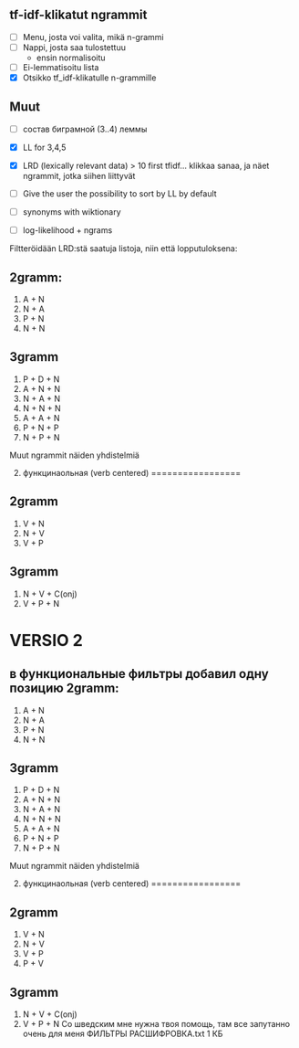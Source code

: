 
tf-idf-klikatut ngrammit
------------------------

- [ ] Menu, josta voi valita, mikä n-grammi
- [ ] Nappi, josta saa tulostettuu
    - ensin normalisoitu
- [ ] Ei-lemmatisoitu lista 
- [X] Otsikko tf_idf-klikatulle n-grammille

Muut 
-----

- [ ] состав биграмной (3..4) леммы
- [X] LL for 3,4,5
- [X] LRD (lexically relevant data) > 10 first tfidf... klikkaa sanaa, ja näet ngrammit, jotka siihen liittyvät

- [ ] Give the user the possibility to sort by LL by default
- [ ] synonyms with wiktionary
- [ ] log-likelihood + ngrams


Filtteröidään LRD:stä saatuja listoja, niin että lopputuloksena:

2gramm:
-------

1. A + N
2. N + A
3. P + N
4. N + N

3gramm
------

1. P + D + N
2. A + N + N
3. N + A + N
4. N + N + N
5. A + A + N
6. P + N + P
7. N + P + N

Muut ngrammit näiden yhdistelmiä

2. функцинаольная (verb centered)
=================

2gramm
------

1. V + N
2. N + V
3. V + P

3gramm
------

1. N + V + C(onj)
2. V + P + N



VERSIO 2
========

в функциональные фильтры добавил одну позицию 2gramm:
-------

1. A + N
2. N + A
3. P + N
4. N + N

3gramm
------

1. P + D + N
2. A + N + N
3. N + A + N
4. N + N + N
5. A + A + N
6. P + N + P
7. N + P + N

Muut ngrammit näiden yhdistelmiä

2. функцинаольная (verb centered)
=================

2gramm
------

1. V + N
2. N + V
3. V + P
4. P + V

3gramm
------

1. N + V + C(onj)
2. V + P + N
Со шведским мне нужна твоя помощь, там все запутанно очень для меня
ФИЛЬТРЫ РАСШИФРОВКА.txt
1 КБ


